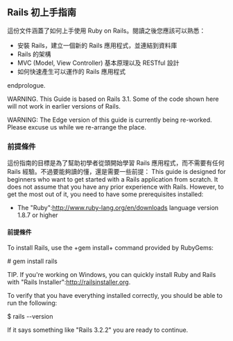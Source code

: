 ## Rails 初上手指南

這份文件涵蓋了如何上手使用 Ruby on Rails。閱讀之後您應該可以熟悉：

* 安裝 Rails，建立一個新的 Rails 應用程式，並連結到資料庫
* Rails 的架構
* MVC (Model, View Controller) 基本原理以及 RESTful 設計
* 如何快速產生可以運作的 Rails 應用程式

endprologue.



WARNING. This Guide is based on Rails 3.1. Some of the code shown here will not
work in earlier versions of Rails.

WARNING: The Edge version of this guide is currently being re-worked. Please excuse us while we re-arrange the place.

### 前提條件

這份指南的目標是為了幫助初學者從頭開始學習 Rails 應用程式，而不需要有任何 Rails 經驗。不過要能夠讀的懂，還是需要一些前提：
This guide is designed for beginners who want to get started with a Rails
application from scratch. It does not assume that you have any prior experience
with Rails. However, to get the most out of it, you need to have some
prerequisites installed:

* The "Ruby":http://www.ruby-lang.org/en/downloads language version 1.8.7 or higher
#### 前提條件
To install Rails, use the +gem install+ command provided by RubyGems:

<shell>
# gem install rails
</shell>

TIP. If you're working on Windows, you can quickly install Ruby and Rails with "Rails Installer":http://railsinstaller.org.

To verify that you have everything installed correctly, you should be able to run the following:

<shell>
$ rails --version
</shell>

If it says something like "Rails 3.2.2" you are ready to continue.

